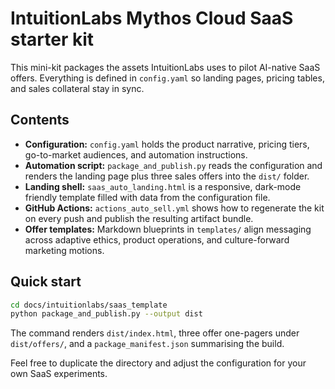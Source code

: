 # IntuitionLabs Mythos Cloud SaaS starter kit

This mini-kit packages the assets IntuitionLabs uses to pilot AI-native SaaS offers.
Everything is defined in `config.yaml` so landing pages, pricing tables, and sales
collateral stay in sync.

## Contents

- **Configuration:** `config.yaml` holds the product narrative, pricing tiers,
  go-to-market audiences, and automation instructions.
- **Automation script:** `package_and_publish.py` reads the configuration and renders
  the landing page plus three sales offers into the `dist/` folder.
- **Landing shell:** `saas_auto_landing.html` is a responsive, dark-mode friendly
  template filled with data from the configuration file.
- **GitHub Actions:** `actions_auto_sell.yml` shows how to regenerate the kit on
  every push and publish the resulting artifact bundle.
- **Offer templates:** Markdown blueprints in `templates/` align messaging across
  adaptive ethics, product operations, and culture-forward marketing motions.

## Quick start

```bash
cd docs/intuitionlabs/saas_template
python package_and_publish.py --output dist
```

The command renders `dist/index.html`, three offer one-pagers under
`dist/offers/`, and a `package_manifest.json` summarising the build.

Feel free to duplicate the directory and adjust the configuration for your own
SaaS experiments.
